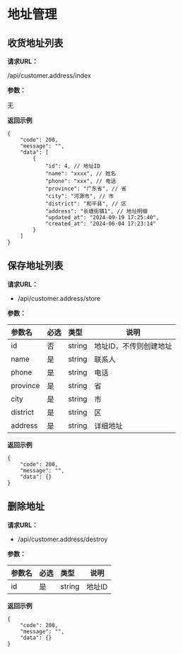 # 地址管理

## **收货地址列表**

**请求URL：**

/api/customer.address/index

**参数：**

无

**返回示例**
``` 
{
    "code": 200,
    "message": "",
    "data": [
        {
            "id": 4, // 地址ID
            "name": "xxxx", // 姓名
            "phone": "xxx", // 电话
            "province": "广东省", // 省
            "city": "河源市", // 市
            "district": "和平县", // 区
            "address": "长塘街镇1", // 地址明细
            "updated_at": "2024-09-19 17:25:40",
            "created_at": "2024-06-04 17:23:14"
        }
    ]
}
```

## **保存地址列表**

**请求URL：**

- /api/customer.address/store

**参数：**

| 参数名      | 必选 | 类型     | 说明           |
|:---------|:---|:-------|--------------|
| id       | 否  | string | 地址ID，不传则创建地址 |
| name     | 是  | string | 联系人          |
| phone    | 是  | string | 电话           |
| province | 是  | string | 省            |
| city     | 是  | string | 市            |
| district | 是  | string | 区            |
| address  | 是  | string | 详细地址         |

**返回示例**

``` 
{
    "code": 200,
    "message": "",
    "data": {}
}
```

## **删除地址**

**请求URL：**

- /api/customer.address/destroy

**参数：**

| 参数名 | 必选 | 类型     | 说明   |
|:----|:---|:-------|------|
| id  | 是  | string | 地址ID |

**返回示例**

``` 
{
    "code": 200,
    "message": "",
    "data": {}
}
```






